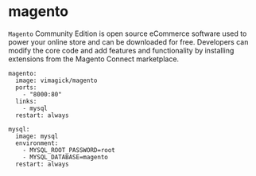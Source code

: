 magento
=======

`Magento` Community Edition is open source eCommerce software used to power your
online store and can be downloaded for free. Developers can modify the core
code and add features and functionality by installing extensions from the
Magento Connect marketplace.

```
magento:
  image: vimagick/magento
  ports:
    - "8000:80"
  links:
    - mysql
  restart: always

mysql:
  image: mysql
  environment:
    - MYSQL_ROOT_PASSWORD=root
    - MYSQL_DATABASE=magento
  restart: always
```
